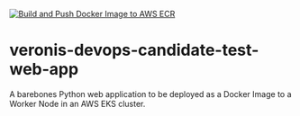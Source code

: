 [![Build and Push Docker Image to AWS ECR](https://github.com/NicholasYamamoto/veronis-devops-candidate-test-web-app/actions/workflows/build_and_push_to_ecr.yml/badge.svg?branch=master)](https://github.com/NicholasYamamoto/veronis-devops-candidate-test-web-app/actions/workflows/build_and_push_to_ecr.yml)
# veronis-devops-candidate-test-web-app
A barebones Python web application to be deployed as a Docker Image to a Worker Node in an AWS EKS cluster.
